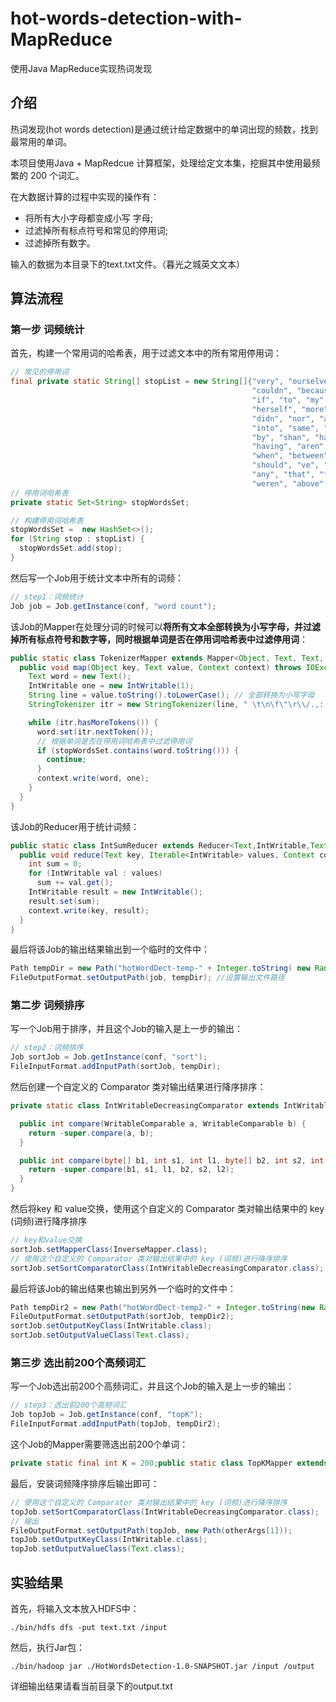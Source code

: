 # hot-words-detection-with-MapReduce
使用Java MapReduce实现热词发现

## 介绍

热词发现(hot words detection)是通过统计给定数据中的单词出现的频数，找到最常用的单词。

本项目使用Java +  MapRedcue 计算框架，处理给定文本集，挖掘其中使用最频繁的 200 个词汇。

在大数据计算的过程中实现的操作有：

- 将所有大小字母都变成小写 字母;
- 过滤掉所有标点符号和常见的停用词;
- 过滤掉所有数字。

输入的数据为本目录下的text.txt文件。（暮光之城英文文本）

## 算法流程

### 第一步 词频统计

首先，构建一个常用词的哈希表，用于过滤文本中的所有常用停用词：

```java
// 常见的停用词
final private static String[] stopList = new String[]{"very", "ourselves", "am", "doesn", "through", "me", "against", "up", "just", "her", "ours",
                                                      "couldn", "because", "is", "isn", "it", "only", "in", "such", "too", "mustn", "under", "their",
                                                      "if", "to", "my", "himself", "after", "why", "while", "can", "each", "itself", "his", "all", "once",
                                                      "herself", "more", "our", "they", "hasn", "on", "ma", "them", "its", "where", "did", "ll", "you",
                                                      "didn", "nor", "as", "now", "before", "those", "yours", "from", "who", "was", "m", "been", "will",
                                                      "into", "same", "how", "some", "of", "out", "with", "s", "being", "t", "mightn", "she", "again", "be",
                                                      "by", "shan", "have", "yourselves", "needn", "and", "are", "o", "these", "further", "most", "yourself",
                                                      "having", "aren", "here", "he", "were", "but", "this", "myself", "own", "we", "so", "i", "does", "both",
                                                      "when", "between", "d", "had", "the", "y", "has", "down", "off", "than", "haven", "whom", "wouldn",
                                                      "should", "ve", "over", "themselves", "few", "then", "hadn", "what", "until", "won", "no", "about",
                                                      "any", "that", "for", "shouldn", "don", "do", "there", "doing", "an", "or", "ain", "hers", "wasn",
                                                      "weren", "above", "a", "at", "your", "theirs", "below", "other", "not", "re", "him", "during", "which"};
// 停用词哈希表
private static Set<String> stopWordsSet;
```

```java
// 构建停用词哈希表
stopWordsSet =  new HashSet<>();
for (String stop : stopList) {
  stopWordsSet.add(stop);
}
```

然后写一个Job用于统计文本中所有的词频：

```java
// step1：词频统计
Job job = Job.getInstance(conf, "word count");
```

该Job的Mapper在处理分词的时候可以**将所有文本全部转换为小写字母，并过滤掉所有标点符号和数字等，同时根据单词是否在停用词哈希表中过滤停用词**：

```java
public static class TokenizerMapper extends Mapper<Object, Text, Text, IntWritable> {
  public void map(Object key, Text value, Context context) throws IOException, InterruptedException {
    Text word = new Text();
    IntWritable one = new IntWritable(1);
    String line = value.toString().toLowerCase(); // 全部转换为小写字母
    StringTokenizer itr = new StringTokenizer(line, " \t\n\f\"\r\\/.,:;?!@#$%^&*`~|<>()[]{}'+-=1234567890");

    while (itr.hasMoreTokens()) {
      word.set(itr.nextToken());
      // 根据单词是否在停用词哈希表中过滤停用词
      if (stopWordsSet.contains(word.toString())) {
        continue;
      }
      context.write(word, one);
    }
  }
}
```

该Job的Reducer用于统计词频：

```java
public static class IntSumReducer extends Reducer<Text,IntWritable,Text,IntWritable> {
  public void reduce(Text key, Iterable<IntWritable> values, Context context) throws IOException, InterruptedException {
    int sum = 0;
    for (IntWritable val : values)
      sum += val.get();
    IntWritable result = new IntWritable();
    result.set(sum);
    context.write(key, result);
  }
}
```

最后将该Job的输出结果输出到一个临时的文件中：

```java
Path tempDir = new Path("hotWordDect-temp-" + Integer.toString( new Random().nextInt(Integer.MAX_VALUE))); //用于输出词频统计的临时目录
FileOutputFormat.setOutputPath(job, tempDir); //设置输出文件路径
```

### 第二步 词频排序

写一个Job用于排序，并且这个Job的输入是上一步的输出：

```java
// step2：词频排序
Job sortJob = Job.getInstance(conf, "sort");
FileInputFormat.addInputPath(sortJob, tempDir);
```

然后创建一个自定义的 Comparator 类对输出结果进行降序排序：

```java
private static class IntWritableDecreasingComparator extends IntWritable.Comparator {

  public int compare(WritableComparable a, WritableComparable b) {
    return -super.compare(a, b);
  }

  public int compare(byte[] b1, int s1, int l1, byte[] b2, int s2, int l2) {
    return -super.compare(b1, s1, l1, b2, s2, l2);
  }
}
```

然后将key 和 value交换，使用这个自定义的 Comparator 类对输出结果中的 key (词频)进行降序排序

```java
// key和value交换
sortJob.setMapperClass(InverseMapper.class);
// 使用这个自定义的 Comparator 类对输出结果中的 key (词频)进行降序排序
sortJob.setSortComparatorClass(IntWritableDecreasingComparator.class);
```

最后将该Job的输出结果也输出到另外一个临时的文件中：

```java
Path tempDir2 = new Path("hotWordDect-temp2-" + Integer.toString(new Random().nextInt(Integer.MAX_VALUE))); //用于输出排序后的临时目录
FileOutputFormat.setOutputPath(sortJob, tempDir2);
sortJob.setOutputKeyClass(IntWritable.class);
sortJob.setOutputValueClass(Text.class);
```

### 第三步 选出前200个高频词汇

写一个Job选出前200个高频词汇，并且这个Job的输入是上一步的输出：

```java
// step3：选出前200个高频词汇
Job topJob = Job.getInstance(conf, "topK");
FileInputFormat.addInputPath(topJob, tempDir2);
```

这个Job的Mapper需要筛选出前200个单词：

```java
private static final int K = 200;public static class TopKMapper extends Mapper<Object, Text, IntWritable, Text>{  int count=0;  public void map(Object key, Text value, Context context) throws IOException, InterruptedException {    StringTokenizer itr = new StringTokenizer(value.toString());    IntWritable a = new IntWritable(Integer.parseInt(itr.nextToken()));    Text b = new Text(itr.nextToken());    if(count < K){      context.write(a, b);      count++;    }  }}
```

最后，安装词频降序排序后输出即可：

```java
// 使用这个自定义的 Comparator 类对输出结果中的 key (词频)进行降序排序
topJob.setSortComparatorClass(IntWritableDecreasingComparator.class);
// 输出
FileOutputFormat.setOutputPath(topJob, new Path(otherArgs[1]));
topJob.setOutputKeyClass(IntWritable.class);
topJob.setOutputValueClass(Text.class);
```

## 实验结果

首先，将输入文本放入HDFS中：

```shell
./bin/hdfs dfs -put text.txt /input
```

然后，执行Jar包：

```shell
./bin/hadoop jar ./HotWordsDetection-1.0-SNAPSHOT.jar /input /output
```



详细输出结果请看当前目录下的output.txt

